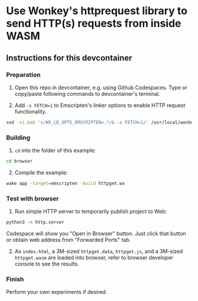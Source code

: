 # Use Wonkey's httprequest library to send HTTP(s) requests from inside WASM

## Instructions for this devcontainer

### Preparation

1. Open this repo in devcontainer, e.g. using Github Codespaces.
   Type or copy/paste following commands to devcontainer's terminal.

2. Add `-s FETCH=1` to Emscripten's linker options to enable HTTP request functionality.

```sh
sed -si.bak 's/WX_LD_OPTS_EMSCRIPTEN=.*/& -s FETCH=1/' /usr/local/wonkey/bin/linux/env_linux.txt
```

### Building

1. `cd` into the folder of this example:

```sh
cd browser
```

2. Compile the example:

```sh
wake app -target=emscripten -build httpget.wx
```

### Test with browser

1. Run simple HTTP server to temporarily publish project to Web:

```sh
python3 -m http.server
```

Codespace will show you "Open in Browser" button. Just click that button or
obtain web address from "Forwarded Ports" tab.

2. As `index.html`, a 3M-sized `httpget.data`, `httpget.js`, and a 3M-sized `httpget.wasm` are loaded into browser, refer to browser developer console
   to see the results.

### Finish

Perform your own experiments if desired.
